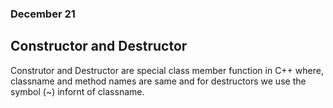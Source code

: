 ### December 21

## Constructor and Destructor

Construtor and Destructor are special class member function in C++ where, classname and method names are same and for destructors we use the symbol (~) infornt of classname.

```cpp

```